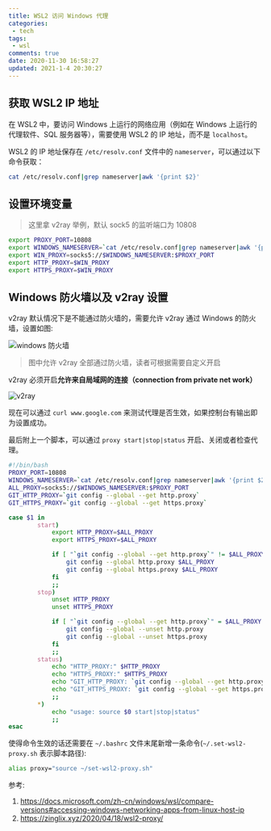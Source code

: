 ```yaml
---
title: WSL2 访问 Windows 代理
categories:
 - tech
tags:
 - wsl
comments: true
date: 2020-11-30 16:58:27
updated: 2021-1-4 20:30:27
---
```


## 获取 WSL2 IP 地址

在 WSL2 中，要访问 Windows 上运行的网络应用（例如在 Windows 上运行的代理软件、SQL 服务器等），需要使用 WSL2 的 IP 地址，而不是 `localhost`。

WSL2 的 IP 地址保存在 `/etc/resolv.conf` 文件中的 `nameserver`，可以通过以下命令获取：

```bash
cat /etc/resolv.conf|grep nameserver|awk '{print $2}'
```
## 设置环境变量

> 这里拿 v2ray 举例，默认 sock5 的监听端口为 10808

```bash
export PROXY_PORT=10808
export WINDOWS_NAMESERVER=`cat /etc/resolv.conf|grep nameserver|awk '{print $2}'`
export WIN_PROXY=socks5://$WINDOWS_NAMESERVER:$PROXY_PORT
export HTTP_PROXY=$WIN_PROXY
export HTTPS_PROXY=$WIN_PROXY
```

<!-- more -->

## Windows 防火墙以及 v2ray 设置

v2ray 默认情况下是不能通过防火墙的，需要允许 v2ray 通过 Windows 的防火墙，设置如图:

![windows 防火墙](https://i.loli.net/2020/12/31/DStfWsanH1E6wLJ.png)

> 图中允许 v2ray 全部通过防火墙，读者可根据需要自定义开启

v2ray 必须开启**允许来自局域网的连接（connection from private net work）**

![v2ray](https://i.loli.net/2020/11/30/vZ1EH96GKOnDQBI.png)

现在可以通过 `curl www.google.com` 来测试代理是否生效，如果控制台有输出即为设置成功。

最后附上一个脚本，可以通过 `proxy start|stop|status` 开启、关闭或者检查代理。

```bash
#!/bin/bash
PROXY_PORT=10808
WINDOWS_NAMESERVER=`cat /etc/resolv.conf|grep nameserver|awk '{print $2}'`
ALL_PROXY=socks5://$WINDOWS_NAMESERVER:$PROXY_PORT
GIT_HTTP_PROXY=`git config --global --get http.proxy`
GIT_HTTPS_PROXY=`git config --global --get https.proxy`

case $1 in
        start)
            export HTTP_PROXY=$ALL_PROXY
            export HTTPS_PROXY=$ALL_PROXY

            if [ "`git config --global --get http.proxy`" != $ALL_PROXY ]; then
                git config --global http.proxy $ALL_PROXY
                git config --global https.proxy $ALL_PROXY
            fi
            ;;
        stop)
            unset HTTP_PROXY
            unset HTTPS_PROXY

            if [ "`git config --global --get http.proxy`" = $ALL_PROXY ]; then
                git config --global --unset http.proxy
                git config --global --unset https.proxy
            fi
            ;;
        status)
            echo "HTTP_PROXY:" $HTTP_PROXY
            echo "HTTPS_PROXY:" $HTTPS_PROXY
            echo "GIT_HTTP_PROXY: `git config --global --get http.proxy`"
            echo "GIT_HTTPS_PROXY: `git config --global --get https.proxy`"
            ;;
        *)
            echo "usage: source $0 start|stop|status"
            ;;
esac
```

使得命令生效的话还需要在 `~/.bashrc` 文件末尾新增一条命令(`~/.set-wsl2-proxy.sh` 表示脚本路径):

```bash
alias proxy="source ~/set-wsl2-proxy.sh"
```

参考:
1. https://docs.microsoft.com/zh-cn/windows/wsl/compare-versions#accessing-windows-networking-apps-from-linux-host-ip
2. https://zinglix.xyz/2020/04/18/wsl2-proxy/
